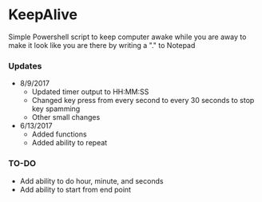 # KeepAlive
Simple Powershell script to keep computer awake while you are away to make it look like you are there by writing a "." to Notepad

### Updates
+ 8/9/2017
  - Updated timer output to HH:MM:SS
  - Changed key press from every second to every 30 seconds to stop key spamming
  - Other small changes
+ 6/13/2017
  - Added functions
  - Added ability to repeat

### TO-DO
+ Add ability to do hour, minute, and seconds
+ Add ability to start from end point

